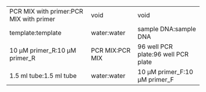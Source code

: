 ||||
|----|----|----|
|PCR MIX with primer:PCR MIX with primer|void|void|
|template:template|water:water|sample DNA:sample DNA|
|10 μM primer_R:10 μM primer_R|PCR MIX:PCR MIX|96 well PCR plate:96 well PCR plate|
|1.5 ml tube:1.5 ml tube|water:water|10 μM primer_F:10 μM primer_F|
